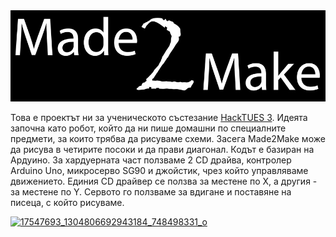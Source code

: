 <img src ="https://github.com/karinakozarova/Made2Make/blob/master/M2M_black.jpg" alt = "black-logo"> 


  Това е проектът ни за ученическото състезание <a href ="https://hacktues.com" alt="HackTUES"> HackTUES 3</a>. Идеята започна като робот, който да ни пише домашни по специалните предмети, за които трябва да рисуваме схеми. Засега Made2Make може да рисува в четирите посоки и да прави диагонал. Кодът е базиран на Ардуино. За хардуерната част ползваме 2 CD драйва, контролер Arduino Uno, микросерво SG90 и джойстик, чрез който управляваме движението. Единия CD драйвер се ползва за местене по X, а другия - за местене по Y. Сервото го ползваме за вдигане и поставяне на писеца, с който рисуваме.


<a href="https://ibb.co/jOoVmF"><img src="https://image.ibb.co/fGugtv/17547693_1304806692943184_748498331_o.jpg" alt="17547693_1304806692943184_748498331_o" border="0"></a>
